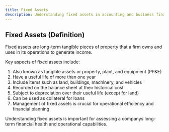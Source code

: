 ```yaml
---
title: Fixed Assets
description: Understanding fixed assets in accounting and business finance
---
```

## Fixed Assets (Definition)
Fixed assets are long-term tangible pieces of property that a firm owns and uses in its operations to generate income.

Key aspects of fixed assets include:
1. Also known as tangible assets or property, plant, and equipment (PP&E)
2. Have a useful life of more than one year
3. Include items such as land, buildings, machinery, and vehicles
4. Recorded on the balance sheet at their historical cost
5. Subject to depreciation over their useful life (except for land)
6. Can be used as collateral for loans
7. Management of fixed assets is crucial for operational efficiency and financial planning

Understanding fixed assets is important for assessing a companys long-term financial health and operational capabilities.